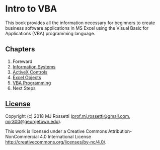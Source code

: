 # Intro to VBA

This book provides all the information necessary for beginners to create business software applications in MS Excel using the Visual Basic for Applications (VBA) programming language.

## Chapters

  1. Foreward
  2. [Information Systems](/notes/information-systems/notes.md)
  3. [ActiveX Controls](/notes/activex-controls/notes.md)
  4. [Excel Objects](/notes/excel-objects)
  5. [VBA Programming](/notes/visual-basic)
  5. Next Steps

## [License](/LICENSE.md)

Copyright (c) 2018 MJ Rossetti (<prof.mj.rossetti@gmail.com>, <mjr300@georgetown.edu>).

This work is licensed under a Creative Commons Attribution-NonCommercial 4.0 International License <http://creativecommons.org/licenses/by-nc/4.0/>.
